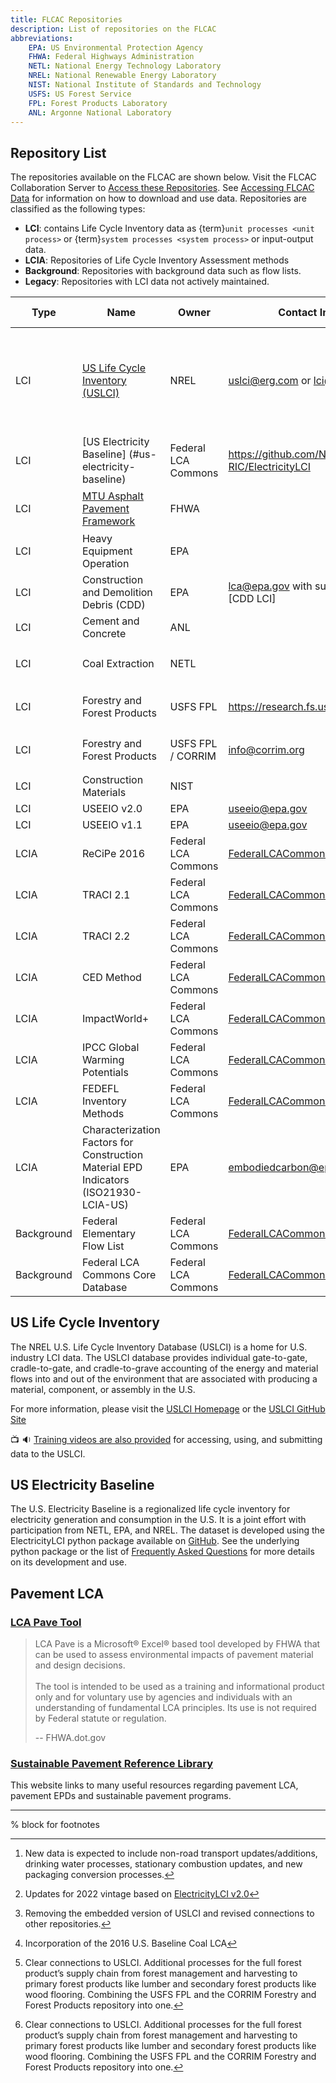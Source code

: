 ```yaml
---
title: FLCAC Repositories
description: List of repositories on the FLCAC
abbreviations:
    EPA: US Environmental Protection Agency
    FHWA: Federal Highways Administration
    NETL: National Energy Technology Laboratory
    NREL: National Renewable Energy Laboratory
    NIST: National Institute of Standards and Technology
    USFS: US Forest Service
    FPL: Forest Products Laboratory
    ANL: Argonne National Laboratory
---
```


## Repository List

The repositories available on the FLCAC are shown below.
Visit the FLCAC Collaboration Server to [Access these Repositories](https://www.lcacommons.gov/lca-collaboration).
See [Accessing FLCAC Data](Accessing_data.md) for information on how to download and use data.
Repositories are classified as the following types:

- **LCI**: contains Life Cycle Inventory data as {term}`unit processes <unit process>` or {term}`system processes <system process>` or input-output data.
- **LCIA**: Repositories of Life Cycle Inventory Assessment methods
- **Background**: Repositories with background data such as flow lists.
- **Legacy**: Repositories with LCI data not actively maintained.

| Type            |  Name                                    | Owner           | Contact Information                                           | Upcoming Updates |
| --------------- | ---------------------------------------- | ----------------| ------------------------------------------------------------- | ---------------- |
| LCI             | [US Life Cycle Inventory (USLCI)](#us-life-cycle-inventory)| NREL | uslci@erg.com or lci@nrel.com                          | USLCI is updated quarterly. Hover[^USLCI] for expected data in upcoming releases.               |
| LCI             | [US Electricity Baseline] (#us-electricity-baseline)                  | Federal LCA Commons            | https://github.com/NETL-RIC/ElectricityLCI                       | Hover[^Elec] for ongoing updates. |
| LCI             | [MTU Asphalt Pavement Framework](#pavement-lca) | FHWA     |                                                               | Hover[^Asphalt] for ongoing updates.                  |
| LCI             | Heavy Equipment Operation                | EPA             |                                                               |                  |
| LCI             | Construction and Demolition Debris (CDD) | EPA             | lca@epa.gov with subject line containing [CDD LCI]            |
| LCI             | Cement and Concrete                      | ANL             |                                                               |                  |
| LCI             | Coal Extraction                          | NETL            |                                                               | Hover[^Coal] for ongoing updates.                 |
| LCI             | Forestry and Forest Products             | USFS FPL        | https://research.fs.usda.gov/fpl/contactus                    | Hover[^Woody] for ongoing updates.                   |
| LCI             | Forestry and Forest Products             | USFS FPL / CORRIM | info@corrim.org                                             | Hover[^Woody] for ongoing updates.                   |
| LCI             | Construction Materials                   | NIST            |                                                               |                  |
| LCI             | USEEIO v2.0                              | EPA             | [useeio@epa.gov](mailto:useeio@epa.gov)                       |                  |
| LCI             | USEEIO v1.1                              | EPA             | [useeio@epa.gov](mailto:useeio@epa.gov)                       |                  |
| LCIA            | ReCiPe 2016                              | Federal LCA Commons                                  | [FederalLCACommons@erg.com](mailto:FederalLCACommons@erg.com) |                  |
| LCIA            | TRACI 2.1                                | Federal LCA Commons                                  | [FederalLCACommons@erg.com](mailto:FederalLCACommons@erg.com) |                  |
| LCIA            | TRACI 2.2                                | Federal LCA Commons                                  | [FederalLCACommons@erg.com](mailto:FederalLCACommons@erg.com) |                  |
| LCIA            | CED Method                               | Federal LCA Commons                                  | [FederalLCACommons@erg.com](mailto:FederalLCACommons@erg.com) |                  |
| LCIA            | ImpactWorld+                             | Federal LCA Commons                                  | [FederalLCACommons@erg.com](mailto:FederalLCACommons@erg.com) |                  |
| LCIA            | IPCC Global Warming Potentials           | Federal LCA Commons                                  | [FederalLCACommons@erg.com](mailto:FederalLCACommons@erg.com) |                  |
| LCIA            | FEDEFL Inventory Methods                 | Federal LCA Commons                                  | [FederalLCACommons@erg.com](mailto:FederalLCACommons@erg.com) |                  |
| LCIA            | Characterization Factors for Construction Material EPD Indicators (ISO21930-LCIA-US) | EPA      | [embodiedcarbon@epa.gov](mailto:embodiedcarbon@epa.gov)       |                  |
| Background      | Federal Elementary Flow List             | Federal LCA Commons                                  | [FederalLCACommons@erg.com](mailto:FederalLCACommons@erg.com) |                  |
| Background      | Federal LCA Commons Core Database        | Federal LCA Commons                                  | [FederalLCACommons@erg.com](mailto:FederalLCACommons@erg.com) |                  |

[^USLCI]: New data is expected to include non-road transport updates/additions, drinking water processes, stationary combustion updates, and new packaging conversion processes.

[^Woody]: Clear connections to USLCI. Additional processes for the full forest product’s supply chain from forest management and harvesting to primary forest products like lumber and secondary forest products like wood flooring. Combining the USFS FPL and the CORRIM Forestry and Forest Products repository into one.

[^Asphalt]: Removing the embedded version of USLCI and revised connections to other repositories.

[^Elec]: Updates for 2022 vintage based on [ElectricityLCI v2.0](https://github.com/NETL-RIC/ElectricityLCI/releases/tag/v2.0)

[^Coal]: Incorporation of the 2016 U.S. Baseline Coal LCA

## US Life Cycle Inventory

The NREL U.S. Life Cycle Inventory Database (USLCI) is a home for U.S. industry LCI data. The USLCI database provides individual gate-to-gate, cradle-to-gate, and cradle-to-grave accounting of the energy and material flows into and out of the environment that are associated with producing a material, component, or assembly in the U.S.

For more information, please visit the [USLCI Homepage](https://www.nrel.gov/analysis/lci.html) or the [USLCI GitHub Site](https://github.com/FLCAC-admin/uslci-content)

📺 🔉 [Training videos are also provided](video.md) for accessing, using, and submitting data to the USLCI.

## US Electricity Baseline

The U.S. Electricity Baseline is a regionalized life cycle inventory for electricity generation and consumption in the U.S.
It is a joint effort with participation from NETL, EPA, and NREL.
The dataset is developed using the ElectricityLCI python package available on [GitHub](https://github.com/NETL-RIC/ElectricityLCI).
See the underlying python package or the list of [Frequently Asked Questions](eLCI_FAQ.md) for more details on its development and use.

## Pavement LCA

### [LCA Pave Tool](https://www.fhwa.dot.gov/pavement/lcatool/)

> LCA Pave is a Microsoft® Excel® based tool developed by FHWA that can be used to assess environmental impacts of pavement material and design decisions. <br> <br>
> The tool is intended to be used as a training and informational product only and for voluntary use by agencies and individuals with an understanding of fundamental LCA principles. Its use is not required by Federal statute or regulation.
>
> -- FHWA.dot.gov

### [Sustainable Pavement Reference Library](https://www.fhwa.dot.gov/pavement/sustainability/library/)

This website links to many useful resources regarding pavement LCA, pavement EPDs and sustainable pavement programs.

---
% block for footnotes
